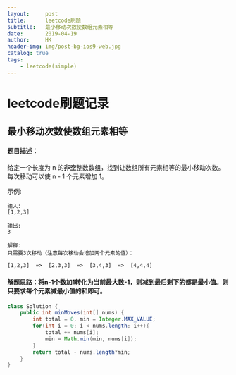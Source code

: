 ```yaml
---
layout:     post
title:      leetcode刷题
subtitle:   最小移动次数使数组元素相等
date:       2019-04-19
author:     HK
header-img: img/post-bg-ios9-web.jpg
catalog: true
tags:
    - leetcode(simple)
---
```

# leetcode刷题记录
## 最小移动次数使数组元素相等

#### 题目描述：
给定一个长度为 n 的**非空**整数数组，找到让数组所有元素相等的最小移动次数。每次移动可以使 n - 1 个元素增加 1。

示例:

    输入:
    [1,2,3]

    输出:
    3

    解释:
    只需要3次移动（注意每次移动会增加两个元素的值）：

    [1,2,3]  =>  [2,3,3]  =>  [3,4,3]  =>  [4,4,4]

#### 解题思路：将n-1个数加1转化为当前最大数-1，则减到最后剩下的都是最小值。则只要求每个元素减最小值的和即可。
```java
class Solution {
    public int minMoves(int[] nums) {
        int total = 0, min = Integer.MAX_VALUE;
        for(int i = 0; i < nums.length; i++){
            total += nums[i];
            min = Math.min(min, nums[i]);
        }
        return total - nums.length*min;
    }
}
```
